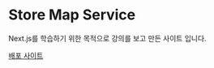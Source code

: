# Store Map Service

Next.js를 학습하기 위한 목적으로 강의를 보고 만든 사이트 입니다.

[배포 사이트](https://store-map-five.vercel.app/)
